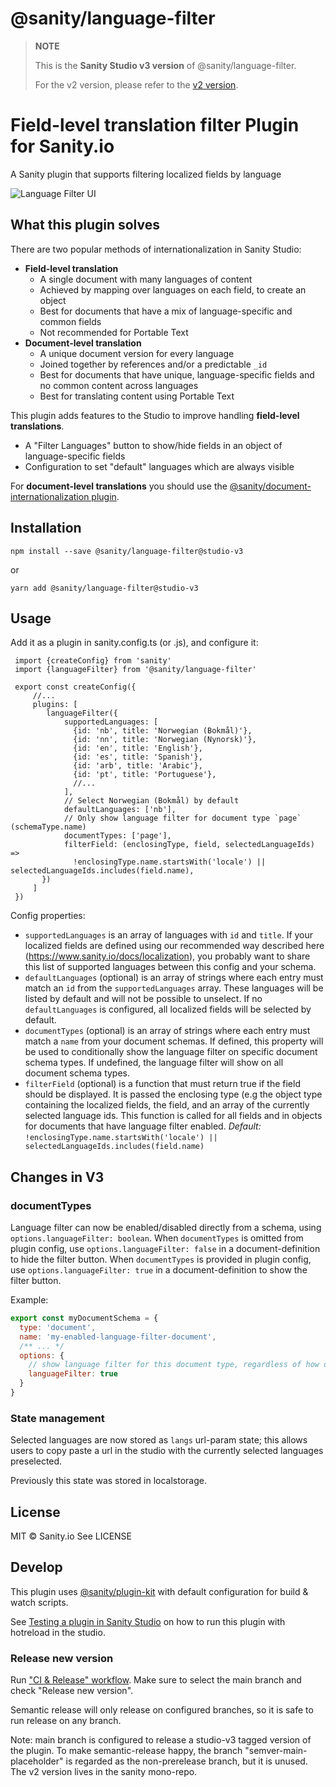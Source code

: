 # @sanity/language-filter

> **NOTE**
>
> This is the **Sanity Studio v3 version** of @sanity/language-filter.
>
> For the v2 version, please refer to the [v2 version](https://github.com/sanity-io/sanity/tree/next/packages/%40sanity/language-filter).

# Field-level translation filter Plugin for Sanity.io

A Sanity plugin that supports filtering localized fields by language

![Language Filter UI](https://user-images.githubusercontent.com/9684022/150549913-68f1b7c7-3305-48b4-b72b-41b95e82450c.gif)

## What this plugin solves

There are two popular methods of internationalization in Sanity Studio:

- **Field-level translation**
  - A single document with many languages of content
  - Achieved by mapping over languages on each field, to create an object
  - Best for documents that have a mix of language-specific and common fields
  - Not recommended for Portable Text
- **Document-level translation**
  - A unique document version for every language
  - Joined together by references and/or a predictable `_id`
  - Best for documents that have unique, language-specific fields and no common content across languages
  - Best for translating content using Portable Text

This plugin adds features to the Studio to improve handling **field-level translations**.

- A "Filter Languages" button to show/hide fields in an object of language-specific fields
- Configuration to set "default" languages which are always visible

For **document-level translations** you should use the [@sanity/document-internationalization plugin](https://www.npmjs.com/package/@sanity/document-internationalization).


## Installation

```
npm install --save @sanity/language-filter@studio-v3
```

or

```
yarn add @sanity/language-filter@studio-v3
```

## Usage
Add it as a plugin in sanity.config.ts (or .js), and configure it:

```
 import {createConfig} from 'sanity'
 import {languageFilter} from '@sanity/language-filter'

 export const createConfig({
     //...
     plugins: [
        languageFilter({
            supportedLanguages: [
              {id: 'nb', title: 'Norwegian (Bokmål)'},
              {id: 'nn', title: 'Norwegian (Nynorsk)'},
              {id: 'en', title: 'English'},
              {id: 'es', title: 'Spanish'},
              {id: 'arb', title: 'Arabic'},
              {id: 'pt', title: 'Portuguese'},
              //...
            ],
            // Select Norwegian (Bokmål) by default
            defaultLanguages: ['nb'],
            // Only show language filter for document type `page` (schemaType.name)
            documentTypes: ['page'],
            filterField: (enclosingType, field, selectedLanguageIds) =>
              !enclosingType.name.startsWith('locale') || selectedLanguageIds.includes(field.name),
       })
     ]
 })
```

Config properties:
- `supportedLanguages` is an array of languages with `id` and `title`. If your localized fields are defined using our recommended way described here (https://www.sanity.io/docs/localization), you probably want to share this list of supported languages between this config and your schema.
- `defaultLanguages` (optional) is an array of strings where each entry must match an `id` from the `supportedLanguages` array. These languages will be listed by default and will not be possible to unselect. If no `defaultLanguages` is configured, all localized fields will be selected by default.
- `documentTypes` (optional) is an array of strings where each entry must match a `name` from your document schemas. If defined, this property will be used to conditionally show the language filter on specific document schema types. If undefined, the language filter will show on all document schema types.
- `filterField` (optional) is a function that must return true if the field should be displayed. It is passed the enclosing type (e.g the object type containing the localized fields, the field, and an array of the currently selected language ids.
This function is called for all fields and in objects for documents that have language filter enabled. 
_Default:_ `!enclosingType.name.startsWith('locale') || selectedLanguageIds.includes(field.name)`

## Changes in V3

### documentTypes
Language filter can now be enabled/disabled directly from a schema, using `options.languageFilter: boolean`.
When `documentTypes` is omitted from plugin config, use `options.languageFilter: false` in a document-definition to hide the filter button.
When `documentTypes` is provided in plugin config, use `options.languageFilter: true` in a document-definition to show the filter button.

Example:

```js
export const myDocumentSchema = {
  type: 'document',
  name: 'my-enabled-language-filter-document',
  /** ... */
  options: {
    // show language filter for this document type, regardless of how documentTypes for the plugin is configured
    languageFilter: true
  }
}
```

### State management
Selected languages are now stored as `langs` url-param state; this allows users to copy paste
a url in the studio with the currently selected languages preselected.

Previously this state was stored in localstorage.

## License

MIT © Sanity.io
See LICENSE

## Develop

This plugin uses [@sanity/plugin-kit](https://github.com/sanity-io/plugin-kit)
with default configuration for build & watch scripts.

See [Testing a plugin in Sanity Studio](https://github.com/sanity-io/plugin-kit#testing-a-plugin-in-sanity-studio)
on how to run this plugin with hotreload in the studio.

### Release new version

Run ["CI & Release" workflow](https://github.com/sanity-io/language-filter/actions/workflows/main.yml).
Make sure to select the main branch and check "Release new version".

Semantic release will only release on configured branches, so it is safe to run release on any branch.

Note: main branch is configured to release a studio-v3 tagged version of the plugin.
To make semantic-release happy, the branch "semver-main-placeholder" is regarded as the non-prerelease branch,
but it is unused. The v2 version lives in the sanity mono-repo.
